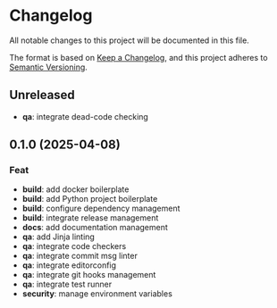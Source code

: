 # Changelog

All notable changes to this project will be documented in this file.

The format is based on [Keep a Changelog](https://keepachangelog.com/en/1.1.0/),
and this project adheres to [Semantic Versioning](https://semver.org/spec/v2.0.0.html).

## Unreleased
- **qa**: integrate dead-code checking

## 0.1.0 (2025-04-08)

### Feat

- **build**: add docker boilerplate
- **build**: add Python project boilerplate
- **build**: configure dependency management
- **build**: integrate release management
- **docs**: add documentation management
- **qa**: add Jinja linting
- **qa**: integrate code checkers
- **qa**: integrate commit msg linter
- **qa**: integrate editorconfig
- **qa**: integrate git hooks management
- **qa**: integrate test runner
- **security**: manage environment variables
